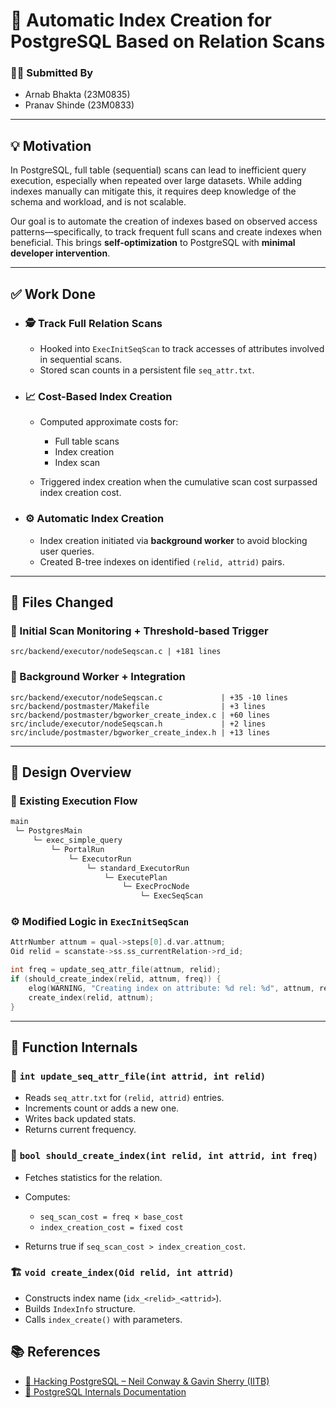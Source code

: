 # 🚀 Automatic Index Creation for PostgreSQL Based on Relation Scans

### 🧑‍💻 Submitted By

* Arnab Bhakta (23M0835)
* Pranav Shinde (23M0833)

---

## 💡 Motivation

In PostgreSQL, full table (sequential) scans can lead to inefficient query execution, especially when repeated over large datasets. While adding indexes manually can mitigate this, it requires deep knowledge of the schema and workload, and is not scalable.

Our goal is to automate the creation of indexes based on observed access patterns—specifically, to track frequent full scans and create indexes when beneficial. This brings **self-optimization** to PostgreSQL with **minimal developer intervention**.

---

## ✅ Work Done

* ### 🕵️ Track Full Relation Scans

  * Hooked into `ExecInitSeqScan` to track accesses of attributes involved in sequential scans.
  * Stored scan counts in a persistent file `seq_attr.txt`.

* ### 📈 Cost-Based Index Creation

  * Computed approximate costs for:

    * Full table scans
    * Index creation
    * Index scan
  * Triggered index creation when the cumulative scan cost surpassed index creation cost.

* ### ⚙️ Automatic Index Creation

  * Index creation initiated via **background worker** to avoid blocking user queries.
  * Created B-tree indexes on identified `(relid, attrid)` pairs.

---

## 🧩 Files Changed

### 🔧 Initial Scan Monitoring + Threshold-based Trigger

```text
src/backend/executor/nodeSeqscan.c | +181 lines
```

### 🔨 Background Worker + Integration

```text
src/backend/executor/nodeSeqscan.c             | +35 -10 lines
src/backend/postmaster/Makefile                | +3 lines
src/backend/postmaster/bgworker_create_index.c | +60 lines
src/include/executor/nodeSeqscan.h             | +2 lines
src/include/postmaster/bgworker_create_index.h | +13 lines
```

---

## 🧠 Design Overview

### 📌 Existing Execution Flow

```cpp
main
 └─ PostgresMain
     └─ exec_simple_query
         └─ PortalRun
             └─ ExecutorRun
                 └─ standard_ExecutorRun
                     └─ ExecutePlan
                         └─ ExecProcNode
                             └─ ExecSeqScan
```

### ⚙️ Modified Logic in `ExecInitSeqScan`

```cpp
AttrNumber attnum = qual->steps[0].d.var.attnum;
Oid relid = scanstate->ss.ss_currentRelation->rd_id;

int freq = update_seq_attr_file(attnum, relid);
if (should_create_index(relid, attnum, freq)) {
    elog(WARNING, "Creating index on attribute: %d rel: %d", attnum, relid);
    create_index(relid, attnum);
}
```

---

## 🔬 Function Internals

### 📁 `int update_seq_attr_file(int attrid, int relid)`

* Reads `seq_attr.txt` for `(relid, attrid)` entries.
* Increments count or adds a new one.
* Writes back updated stats.
* Returns current frequency.

### 🧮 `bool should_create_index(int relid, int attrid, int freq)`

* Fetches statistics for the relation.
* Computes:

  * `seq_scan_cost = freq × base_cost`
  * `index_creation_cost = fixed cost`
* Returns true if `seq_scan_cost > index_creation_cost`.

### 🏗️ `void create_index(Oid relid, int attrid)`

* Constructs index name (`idx_<relid>_<attrid>`).
* Builds `IndexInfo` structure.
* Calls `index_create()` with parameters.

## 📚 References

* [📄 Hacking PostgreSQL – Neil Conway & Gavin Sherry (IITB)](https://www.cse.iitb.ac.in/infolab/Data/Courses/CS631/PostgreSQL-Resources/pg_hack_slides.pdf)
* [📘 PostgreSQL Internals Documentation](https://www.postgresql.org/docs/current/internals.html)
